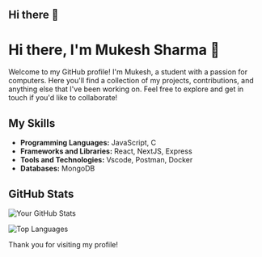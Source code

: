 ## Hi there 👋

<!--
**proCoderMukesh/proCoderMukesh** is a ✨ _special_ ✨ repository because its `README.md` (this file) appears on your GitHub profile.

Here are some ideas to get you started:

- 🔭 I’m currently working on ...
- 🌱 I’m currently learning ...
- 👯 I’m looking to collaborate on ...
- 🤔 I’m looking for help with ...
- 💬 Ask me about ...
- 📫 How to reach me: ...
- 😄 Pronouns: ...
- ⚡ Fun fact: ...
-->

# Hi there, I'm Mukesh Sharma 👋

Welcome to my GitHub profile! I'm Mukesh, a student with a passion for computers. Here you'll find a collection of my projects, contributions, and anything else that I've been working on. Feel free to explore and get in touch if you'd like to collaborate!

## My Skills

- **Programming Languages:** JavaScript, C
- **Frameworks and Libraries:** React, NextJS, Express
- **Tools and Technologies:** Vscode, Postman, Docker
- **Databases:** MongoDB

## GitHub Stats

![Your GitHub Stats](https://github-readme-stats.vercel.app/api?username=proCoderMukesh&show_icons=true&theme=radical)

![Top Languages](https://github-readme-stats.vercel.app/api/top-langs/?username=proCoderMukesh&layout=compact&theme=radical)


Thank you for visiting my profile!


